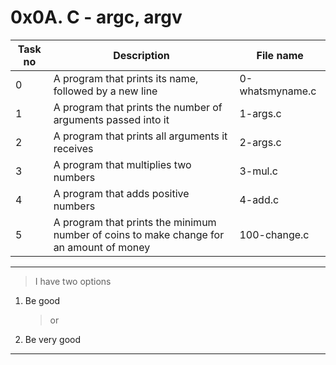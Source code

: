 # 0x0A. C - argc, argv

| Task no | Description                                                                             | File name       |
| ------- | --------------------------------------------------------------------------------------- | --------------- |
| 0       | A program that prints its name, followed by a new line                                  | 0-whatsmyname.c |
| 1       | A program that prints the number of arguments passed into it                            | 1-args.c        |
| 2       | A program that prints all arguments it receives                                         | 2-args.c        |
| 3       | A program that multiplies two numbers                                                   | 3-mul.c         |
| 4       | A program that adds positive numbers                                                    | 4-add.c         |
| 5       | A program that prints the minimum number of coins to make change for an amount of money | 100-change.c    |

---

> I have two options

1. Be good
   > or
2. Be very good

---
